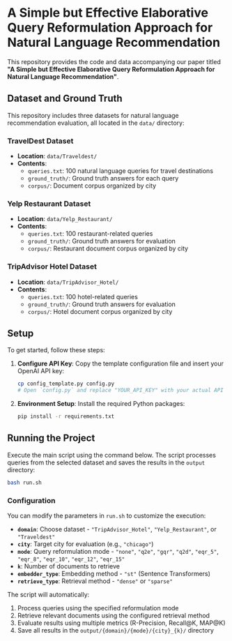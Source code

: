 # A Simple but Effective Elaborative Query Reformulation Approach for Natural Language Recommendation

This repository provides the code and data accompanying our paper titled **"A Simple but Effective Elaborative Query Reformulation Approach for Natural Language Recommendation"**.

## Dataset and Ground Truth
This repository includes three datasets for natural language recommendation evaluation, all located in the `data/` directory:

### TravelDest Dataset
- **Location**: `data/Traveldest/`
- **Contents**: 
  - `queries.txt`: 100 natural language queries for travel destinations
  - `ground_truth/`: Ground truth answers for each query
  - `corpus/`: Document corpus organized by city

### Yelp Restaurant Dataset
- **Location**: `data/Yelp_Restaurant/`
- **Contents**:
  - `queries.txt`: 100 restaurant-related queries
  - `ground_truth/`: Ground truth answers for evaluation
  - `corpus/`: Restaurant document corpus organized by city

### TripAdvisor Hotel Dataset
- **Location**: `data/TripAdvisor_Hotel/`
- **Contents**:
  - `queries.txt`: 100 hotel-related queries
  - `ground_truth/`: Ground truth answers for evaluation
  - `corpus/`: Hotel document corpus organized by city

## Setup
To get started, follow these steps:
1. **Configure API Key**: Copy the template configuration file and insert your OpenAI API key:
    ```bash
    cp config_template.py config.py
    # Open `config.py` and replace "YOUR_API_KEY" with your actual API key.
    ```
2. **Environment Setup**: Install the required Python packages:
    ```bash
    pip install -r requirements.txt
    ```

## Running the Project
Execute the main script using the command below. The script processes queries from the selected dataset and saves the results in the `output` directory:
```bash
bash run.sh
```

### Configuration
You can modify the parameters in `run.sh` to customize the execution:
- **`domain`**: Choose dataset - `"TripAdvisor_Hotel"`, `"Yelp_Restaurant"`, or `"Traveldest"`
- **`city`**: Target city for evaluation (e.g., `"chicago"`)
- **`mode`**: Query reformulation mode - `"none"`, `"q2e"`, `"gqr"`, `"q2d"`, `"eqr_5"`, `"eqr_8"`, `"eqr_10"`, `"eqr_12"`, `"eqr_15"`
- **`k`**: Number of documents to retrieve
- **`embedder_type`**: Embedding method - `"st"` (Sentence Transformers)
- **`retrieve_type`**: Retrieval method - `"dense"` or `"sparse"`

The script will automatically:
1. Process queries using the specified reformulation mode
2. Retrieve relevant documents using the configured retrieval method
3. Evaluate results using multiple metrics (R-Precision, Recall@K, MAP@K)
4. Save all results in the `output/{domain}/{mode}/{city}_{k}/` directory

